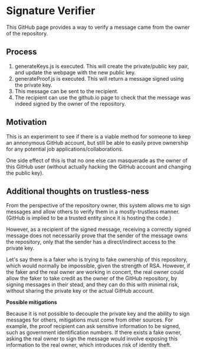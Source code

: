 # Signature Verifier 
This GitHub page provides a way to verify a message came from the owner of the repository.

## Process 
1. generateKeys.js is executed. This will create the private/public key pair, and update the webpage with the new public key.
2. generateProof.js is executed. This will return a message signed using the private key.
3. This message can be sent to the recipient.
4. The recipient can use the github.io page to check that the message was indeed signed by the owner of the repository.

## Motivation
This is an experiment to see if there is a viable method for someone to keep an annonymous GitHub account, but still be able to easily prove ownership for any potential job applications/collaborations.

One side effect of this is that no one else can masquerade as the owner of this GitHub user (without actually hacking the GitHub account and changing the public key).

## Additional thoughts on trustless-ness
From the perspective of the repository owner, this system allows me to sign messages and allow others to verify them in a mostly-trustless manner. (GitHub is implied to be a trusted entity since it is hosting the code.)

However, as a recipient of the signed message, receiving a correctly signed message does not necessarily prove that the sender of the message owns the repository, only that the sender has a direct/indirect access to the private key.

Let's say there is a faker who is trying to fake ownership of this repository, which would normally be impossible, given the strength of RSA.
However, if the faker and the real owner are working in concert, the real owner could allow the faker to take credit as the owner of the GitHub repository, by signing messages in their stead, and they can do this with minimal risk, without sharing the private key or the actual GitHub account.

**Possible mitigations**

Because it is not possible to decouple the private key and the ability to sign messages for others, mitigations must come from other sources.
For example, the proof recipient can ask sensitive information to be signed, such as government identification numbers.
If there exists a fake owner, asking the real owner to sign the message would involve exposing this information to the real owner, which introduces risk of identity theft.
